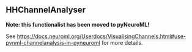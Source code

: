 HHChannelAnalyser
-----------------

**Note: this functionalist has been moved to pyNeuroML!**

See https://docs.neuroml.org/Userdocs/VisualisingChannels.html#use-pynml-channelanalysis-in-pyneuroml for more details. 
